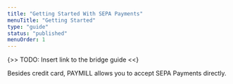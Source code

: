 ```yaml
---
title: "Getting Started With SEPA Payments"
menuTitle: "Getting Started"
type: "guide"
status: "published"
menuOrder: 1
---
```


{>> TODO: Insert link to the bridge guide <<}

Besides credit card, PAYMILL allows you to accept SEPA Payments directly.
